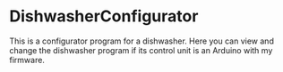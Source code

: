 # DishwasherConfigurator

This is a configurator program for a dishwasher. Here you can view and change the dishwasher program if its control unit is an Arduino with my firmware.
